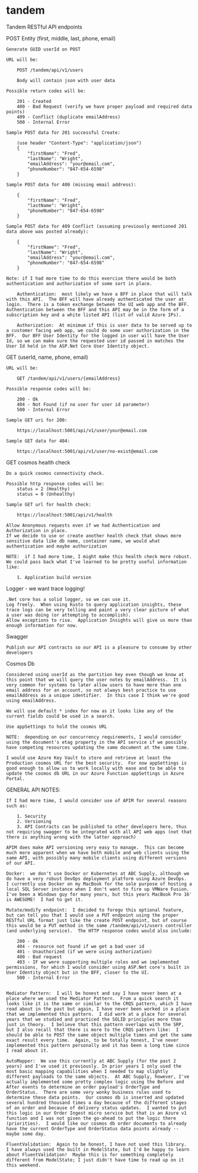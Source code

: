 # tandem

Tandem RESTful API endpoints

POST Entity (first, middle, last, phone, email)
	
	Generate GUID userId on POST
	
	URL will be:
		
		POST /tandem/api/v1/users
		
		Body will contain json with user data
		
	Possible return codes will be:
		
		201 - Created
		400 - Bad Request (verify we have proper payload and required data points)
		409 - Conflict (duplicate emailAddress)
		500 - Internal Error

	Sample POST data for 201 successful Create:

		(use header "Content-Type": "application/json")
		{
			"firstName": "Fred",
			"lastName": "Wright",
			"emailAddress": "your@email.com",
			"phoneNumber": "847-654-6598"
		}

	Sample POST data for 400 (missing email address):

		{
			"firstName": "Fred",
			"lastName": "Wright",
			"phoneNumber": "847-654-6598"
		}

	Sample POST data for 409 Conflict (assuming previously mentioned 201 data above was posted already):

		{
			"firstName": "Fred",
			"lastName": "Wright",
			"emailAddress": "your@email.com",
			"phoneNumber": "847-654-6598"
		}
		
	Note: if I had more time to do this exercise there would be both authentication and authorization of some sort in place.
	
		Authentication:  most likely we have a BFF in place that will talk with this API.  The BFF will have already authenticated the user at login.  There is a token exchange between the UI web app and the BFF.  Authentication between the BFF and this API may be in the form of a subscription key and a white listed API (list of valid Azure IPs).
	
		Authorization:  At minimum if this is user data to be served up to a customer facing web app, we could do some user authorization in the BFF.  Our BFF User Identity for the logged in user will have the User Id, so we can make sure the requested user id passed in matches the User Id held in the ASP.Net Core User Identity object.

GET (userId, name, phone, email)

	URL will be:
		
		GET /tandem/api/v1/users/{emailAddress}
			
	Possible response codes will be:
	
		200 - Ok
		404 - Not Found (if no user for user id parameter)
		500 - Internal Error

	Sample GET uri for 200:

		https://localhost:5001/api/v1/user/your@email.com

	Sample GET data for 404:

		https://localhost:5001/api/v1/user/no-exist@email.com
		
GET cosmos health check

	Do a quick cosmos connectivity check.
	
	Possible http response codes will be:
		status = 2 (Healthy)
		status = 0 (Unhealthy)
		
	Sample GET url for health check:

		https://localhost:5001/api/v1/health
		
	Allow Anonymous requests even if we had Authentication and Authorization in place.
	If we decide to use or create another health check that shows more sensitive data like db name, container name, we would what authentication and maybe authorization
	
	NOTE:  if I had more time, I might make this health check more robust.  We could pass back what I've learned to be pretty useful information like:
	
		1. Application build version
	
Logger - we want trace logging!

	.Net core has a solid logger, so we can use it.
	Log freely.  When using Kusto to query application insights, these trace logs can be very telling and paint a very clear picture of what a user was doing (or attempting to accomplish).
	Allow exceptions to rise.  Application Insights will give us more than enough information for now.
	
Swagger

	Publish our API contracts so our API is a pleasure to consume by other developers
	
Cosmos Db

	Considered using userId as the partition key even though we know at this point that we will query the user notes by emailAddress.  It is very common for systems to later allow users to have more than one email address for an account, so not always best practice to use emailAddress as a unique identifier.  In this case I think we're good using emailAddress.
	
	We will use default * index for now as it looks like any of the current fields could be used in a search.
	
	Use appSettings to hold the cosmos URL
	
	NOTE:  depending on our concurrency requirements, I would consider using the document's etag property in the API service if we possibly have competing resources updating the same document at the same time.
	
	I would use Azure Key Vault to store and retrieve at least the Production cosmos URL for the best security.  For now appSettings is good enough to allow us to work locally with ease and to be able to update the cosmos db URL in our Azure Function appSettings in Azure Portal.
	
		
GENERAL API NOTES:

	If I had more time, I would consider use of APIM for several reasons such as:
	
		1. Security
		2. Versioning
		3. API Contracts can be published to other developers here, thus not requiring swagger to be integrated with all API web apps (not that there is anything wrong with the latter approach)
	
	APIM does make API versioning very easy to manage.  This can become much more apparent when we have both mobile and web clients using the same API, with possibly many mobile clients using different versions of our API.
	
	Docker:  we don't use Docker or Kubernetes at ABC Supply, although we do have a very robust DevOps deployment platform using Azure DevOps.  I currently use Docker on my MacBook for the sole purpose of hosting a local SQL Server instance when I don't want to fire up VMWare Fusion.  I've been a Windows guy for many years, but this years MacBook Pro 16' is AWESOME!  I had to get it.
	
	Mutate/modify endpoint:  I decided to forego this optional feature, but can tell you that I would use a PUT endpoint using the proper RESTful URL format just like the create POST endpoint, but of course this would be a PUT method in the same /tandem/api/v1/users controller (and underlying service).  The HTTP response codes would also include:
	
		200 - Ok
		404 - resource not found if we get a bad user id
		401 - Unauthorized (if we were using authorization)
		400 - Bad request
		403 - IF we were supporting multiple roles and we implemented permissions, for which I would consider using ASP.Net core's built in User Identity object but in the BFF, closer to the UI.
		500 - Internal Error
		
	
	Mediator Pattern:  I will be honest and say I have never been at a place where we used the Mediator Pattern.  From a quick search it looks like it is the same or similar to the CRQS pattern, which I have read about in the past but again, I have never been worked in a place that we implemented this pattern.  I did work at a place for several years that we studied and practiced the SOLID principles more than just in theory.  I believe that this pattern overlaps with the SRP, but I also recall that there is more to the CRQS pattern like:  I should be able to POST the same object multiple times and get the same exact result every time.  Again, to be totally honest, I've never implemented this pattern personally and it has been a long time since I read about it.
	
	AutoMapper:  We use this currently at ABC Supply (for the past 2 years) and I've used it previously. In prior years I only used the most basic mapping capabilities when I needed to map slightly different payloads to the same objects.  At ABC Supply, however, I've actually implemented some pretty complex logic using the Before and After events to determine an order payload's OrderType and OrderStatus.  There are some very wonky business rules used to determine these data points.  Our cosmos db is inserted and updated several hundred thousand times a day because of the different stages of an order and because of delivery status updates.  I wanted to put this logic in our Order Ingest micro service but that is an Azure v1 function and I was not given the go-ahead to put the logic there (priorities).  I would like our cosmos db order documents to already have the current OrderType and OrderStatus data points already -- maybe some day.
	
	FluentValidation:  Again to be honest, I have not used this library.  I have always used the built in ModelState, but I'd be happy to learn about FluentValidation!  Maybe this is for something completely different from ModelState; I just didn't have time to read up on it this weekend.

